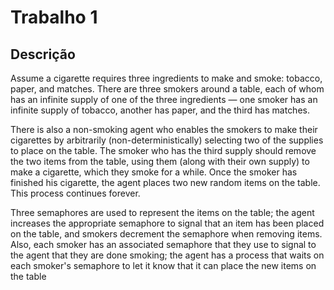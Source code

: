 # Trabalho 1

## Descrição

Assume a cigarette requires three ingredients to make and smoke: tobacco, paper, and matches. There are three smokers around a table, each of whom has an infinite supply of one of the three ingredients — one smoker has an infinite supply of tobacco, another has paper, and the third has matches.

There is also a non-smoking agent who enables the smokers to make their cigarettes by arbitrarily (non-deterministically) selecting two of the supplies to place on the table. The smoker who has the third supply should remove the two items from the table, using them (along with their own supply) to make a cigarette, which they smoke for a while. Once the smoker has finished his cigarette, the agent places two new random items on the table. This process continues forever.

Three semaphores are used to represent the items on the table; the agent increases the appropriate semaphore to signal that an item has been placed on the table, and smokers decrement the semaphore when removing items. Also, each smoker has an associated semaphore that they use to signal to the agent that they are done smoking; the agent has a process that waits on each smoker's semaphore to let it know that it can place the new items on the table
